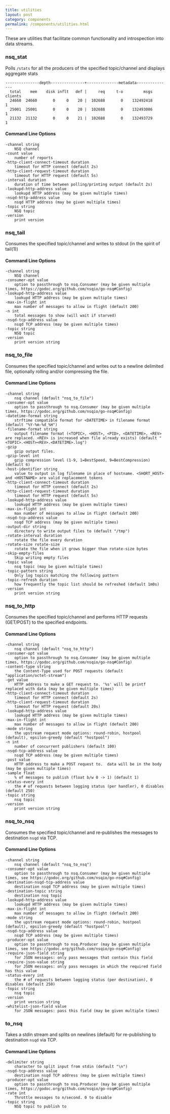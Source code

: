 ```yaml
--- 
title: utilities
layout: post
category: components
permalink: /components/utilities.html
---
```


These are utilities that facilitate common functionality and introspection into data streams.

### nsq_stat

Polls `/stats` for all the producers of the specified topic/channel and displays aggregate stats

    ---------------depth---------------+--------------metadata---------------
      total    mem    disk inflt   def |     req     t-o         msgs clients
      24660  24660       0     0    20 |  102688       0    132492418       1
      25001  25001       0     0    20 |  102688       0    132493086       1
      21132  21132       0     0    21 |  102688       0    132493729       1

#### Command Line Options

    -channel string
        NSQ channel
    -count value
        number of reports
    -http-client-connect-timeout duration
        timeout for HTTP connect (default 2s)
    -http-client-request-timeout duration
        timeout for HTTP request (default 5s)
    -interval duration
        duration of time between polling/printing output (default 2s)
    -lookupd-http-address value
        lookupd HTTP address (may be given multiple times)
    -nsqd-http-address value
        nsqd HTTP address (may be given multiple times)
    -topic string
        NSQ topic
    -version
        print version

### nsq_tail

Consumes the specified topic/channel and writes to stdout (in the spirit of tail(1))

#### Command Line Options

    -channel string
        NSQ channel
    -consumer-opt value
        option to passthrough to nsq.Consumer (may be given multiple times, https://godoc.org/github.com/nsqio/go-nsq#Config)
    -lookupd-http-address value
        lookupd HTTP address (may be given multiple times)
    -max-in-flight int
        max number of messages to allow in flight (default 200)
    -n int
        total messages to show (will wait if starved)
    -nsqd-tcp-address value
        nsqd TCP address (may be given multiple times)
    -topic string
        NSQ topic
    -version
        print version string

### nsq\_to_file

Consumes the specified topic/channel and writes out to a newline delimited file, optionally
rolling and/or compressing the file.

#### Command Line Options

    -channel string
        nsq channel (default "nsq_to_file")
    -consumer-opt value
        option to passthrough to nsq.Consumer (may be given multiple times, https://godoc.org/github.com/nsqio/go-nsq#Config)
    -datetime-format string
        strftime compatible format for <DATETIME> in filename format (default "%Y-%m-%d_%H")
    -filename-format string
        output filename format (<TOPIC>, <HOST>, <PID>, <DATETIME>, <REV> are replaced. <REV> is increased when file already exists) (default "<TOPIC>.<HOST><REV>.<DATETIME>.log")
    -gzip
        gzip output files.
    -gzip-level int
        gzip compression level (1-9, 1=BestSpeed, 9=BestCompression) (default 6)
    -host-identifier string
        value to output in log filename in place of hostname. <SHORT_HOST> and <HOSTNAME> are valid replacement tokens
    -http-client-connect-timeout duration
        timeout for HTTP connect (default 2s)
    -http-client-request-timeout duration
        timeout for HTTP request (default 5s)
    -lookupd-http-address value
        lookupd HTTP address (may be given multiple times)
    -max-in-flight int
        max number of messages to allow in flight (default 200)
    -nsqd-tcp-address value
        nsqd TCP address (may be given multiple times)
    -output-dir string
        directory to write output files to (default "/tmp")
    -rotate-interval duration
        rotate the file every duration
    -rotate-size rotate-size
        rotate the file when it grows bigger than rotate-size bytes
    -skip-empty-files
        Skip writing empty files
    -topic value
        nsq topic (may be given multiple times)
    -topic-pattern string
        Only log topics matching the following pattern
    -topic-refresh duration
        how frequently the topic list should be refreshed (default 1m0s)
    -version
        print version string

### nsq\_to_http

Consumes the specified topic/channel and performs HTTP requests (GET/POST) to the specified
endpoints.

#### Command Line Options

    -channel string
        nsq channel (default "nsq_to_http")
    -consumer-opt value
        option to passthrough to nsq.Consumer (may be given multiple times, https://godoc.org/github.com/nsqio/go-nsq#Config)
    -content-type string
        the Content-Type used for POST requests (default "application/octet-stream")
    -get value
        HTTP address to make a GET request to. '%s' will be printf replaced with data (may be given multiple times)
    -http-client-connect-timeout duration
        timeout for HTTP connect (default 2s)
    -http-client-request-timeout duration
        timeout for HTTP request (default 20s)
    -lookupd-http-address value
        lookupd HTTP address (may be given multiple times)
    -max-in-flight int
        max number of messages to allow in flight (default 200)
    -mode string
        the upstream request mode options: round-robin, hostpool (default), epsilon-greedy (default "hostpool")
    -n int
        number of concurrent publishers (default 100)
    -nsqd-tcp-address value
        nsqd TCP address (may be given multiple times)
    -post value
        HTTP address to make a POST request to.  data will be in the body (may be given multiple times)
    -sample float
        % of messages to publish (float b/w 0 -> 1) (default 1)
    -status-every int
        the # of requests between logging status (per handler), 0 disables (default 250)
    -topic string
        nsq topic
    -version
        print version string

### nsq\_to_nsq

Consumes the specified topic/channel and re-publishes the messages to destination `nsqd` via TCP.

#### Command Line Options

    -channel string
        nsq channel (default "nsq_to_nsq")
    -consumer-opt value
        option to passthrough to nsq.Consumer (may be given multiple times, see https://godoc.org/github.com/nsqio/go-nsq#Config)
    -destination-nsqd-tcp-address value
        destination nsqd TCP address (may be given multiple times)
    -destination-topic string
        destination nsq topic
    -lookupd-http-address value
        lookupd HTTP address (may be given multiple times)
    -max-in-flight int
        max number of messages to allow in flight (default 200)
    -mode string
        the upstream request mode options: round-robin, hostpool (default), epsilon-greedy (default "hostpool")
    -nsqd-tcp-address value
        nsqd TCP address (may be given multiple times)
    -producer-opt value
        option to passthrough to nsq.Producer (may be given multiple times, see https://godoc.org/github.com/nsqio/go-nsq#Config)
    -require-json-field string
        for JSON messages: only pass messages that contain this field
    -require-json-value string
        for JSON messages: only pass messages in which the required field has this value
    -status-every int
        the # of requests between logging status (per destination), 0 disables (default 250)
    -topic string
        nsq topic
    -version
        print version string
    -whitelist-json-field value
        for JSON messages: pass this field (may be given multiple times)

### to_nsq

Takes a stdin stream and splits on newlines (default) for re-publishing to destination `nsqd` via
TCP.

#### Command Line Options

    -delimiter string
        character to split input from stdin (default "\n")
    -nsqd-tcp-address value
        destination nsqd TCP address (may be given multiple times)
    -producer-opt value
        option to passthrough to nsq.Producer (may be given multiple times, https://godoc.org/github.com/nsqio/go-nsq#Config)
    -rate int
        Throttle messages to n/second. 0 to disable
    -topic string
        NSQ topic to publish to
